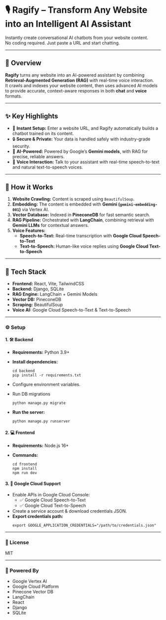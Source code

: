 # 🎙️ Ragify – Transform Any Website into an Intelligent AI Assistant  

Instantly create conversational AI chatbots from your website content.  
No coding required. Just paste a URL and start chatting.  

---

## 📖 Overview  

**Ragify** turns any website into an AI-powered assistant by combining **Retrieval-Augmented Generation (RAG)** with real-time voice interaction.  
It crawls and indexes your website content, then uses advanced AI models to provide accurate, context-aware responses in both **chat** and **voice** formats.  

---

## ✨ Key Highlights  

- 🚀 **Instant Setup:** Enter a website URL, and Ragify automatically builds a chatbot trained on its content.  
- 🔒 **Secure & Private:** Your data is handled safely with industry-grade security.  
- 🤖 **AI-Powered:** Powered by Google’s **Gemini models**, with RAG for precise, reliable answers.  
- 🎤 **Voice Interaction:** Talk to your assistant with real-time speech-to-text and natural text-to-speech voices.  

---

## 🧠 How it Works  

1. **Website Crawling:** Content is scraped using `BeautifulSoup`.  
2. **Embedding:** The content is embedded with **Gemini (`gemini-embedding-001`)** via Vertex AI.  
3. **Vector Database:** Indexed in **PineconeDB** for fast semantic search.  
4. **RAG Pipeline:** Orchestrated with **LangChain**, combining retrieval with **Gemini LLMs** for contextual answers.  
5. **Voice Features:**  
   - **Speech-to-Text:** Real-time transcription with **Google Cloud Speech-to-Text**  
   - **Text-to-Speech:** Human-like voice replies using **Google Cloud Text-to-Speech**  

---

## 🧰 Tech Stack  

- **Frontend:** React, Vite, TailwindCSS  
- **Backend:** Django, SQLite
- **RAG Engine:** LangChain + Gemini Models  
- **Vector DB:** PineconeDB  
- **Scraping:** BeautifulSoup  
- **Voice AI:** Google Cloud Speech-to-Text & Text-to-Speech  

---


### ⚙️ Setup

#### 1. 🛠️ Backend

* **Requirements:** Python 3.9+

* **Install dependencies:**
    ```
    cd backend
    pip install -r requirements.txt
    ```
* Configure environment variables.
* Run DB migrations
    ```
    python manage.py migrate
    ```
* **Run the server:**
    ```
    python manage.py runserver
    ```
#### 2. 💻 Frontend

* **Requirements:** Node.js 16+

* **Commands:**
    ```
    cd frontend
    npm install
    npm run dev
    ```
#### 3. 🎤 Google Cloud Support

* Enable APIs in Google Cloud Console:
    * ✅ Google Cloud Speech-to-Text
    * ✅ Google Cloud Text-to-Speech
* Create a service account & download credentials JSON.
* **Export credentials path:**
    ```
    export GOOGLE_APPLICATION_CREDENTIALS="/path/to/credentials.json"
    ```

---
### 📝 License

MIT

---
### 🧠 Powered By

* Google Vertex AI
* Google Cloud Platform 
* Pinecone Vector DB
* LangChain
* React
* Django
* SQLite
  
